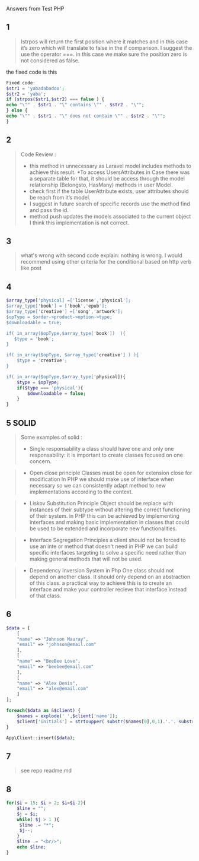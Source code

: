 Answers from Test PHP 

## 1 

>Istrpos will return the first position where it matches and in this case it’s zero which will translate to false in the if comparison.
>I suggest the use the operator ===. in this case we make sure the position zero is not considered as false. 

the fixed code is this 

```php 
Fixed code: 
$str1 = 'yabadabadoo';
$str2 = 'yaba';
if (strpos($str1,$str2) === false ) {
echo "\"" . $str1 . "\" contains \"" . $str2 . "\"";
} else {
echo "\"" . $str1 . "\" does not contain \"" . $str2 . "\"";
}
```
## 2 

>Code Review :
>  *  this method in unnecessary as Laravel model includes methods to achieve this result. 
>  *To access UsersAttributes in Case there was a separate table for that, it should be access through the model relationship (Belongsto, HasMany) methods in user Model. 
>  * check first if the table UserAttribute exists, user attributes should be reach from it’s model. 
>  * I suggest in future search of specific records use the method find and pass the id.
>  * method push updates the models associated to the current object I think this implementation is not correct. 


## 3 
> what's wrong with second code explain: 
> nothing is wrong. I would recommend using other criteria for the conditional based on http verb like post
 
## 4
```php
$array_type['physical] =['license','physical']; 
$array_type['book'] = ['book','epub']; 
$array_type['creative'] =['song','artwork'];
$opType = $order->product->option->type;
$downloadable = true;

if( in_array($opType,$array_type['book'])  ){
   $type = 'book';        
}

if( in_array($opType, $array_type['creative'] ) ){
    $type = 'creative'; 
}

if( in_array($opType,$array_type['physical]){
	$type = $opType;
	if($type === 'physical'){
		$downloadable = false;	
	}
}
```
## 5 SOLID

> Some examples of solid : 
> - Single responsability 
> a class should have one and only one responsability: 
> it is important to create classes focused on one concern.


> - Open close principle 
> Classes must be open for extension close for modification
> In PHP we should make use of interface when necessary so we can consistently adapt method to new implementations according to the context. 

> - Liskov Substitution Principle
> Object should be replace with instances of their subtype without altering the correct functioning of their system. 
>in PHP this can be achieved by implementing interfaces and making basic implementation in classes that could be used to be extended and incorporate new functionalities. 

> - Interface Segregation Principles
> a client should not be forced to use an inte or method that doesn't need 
> in PHP we can build specific interfaces targeting to solve a specific need rather than making general methods that will not be used. 

> - Dependency Inversion System
> in Php One class should not depend on another class. It should only depend on an abstraction of this class. 
> a practical way to achieve this is to create an interface and make your controller recieve that interface instead of that class.  

## 6  

```php
$data = [
    [
    "name" => "Johnson Mauray",
    "email" => "johnson@email.com"
    ],
    [
    "name" => "BeeBee Love",
    "email" => "beebee@email.com"
    ],
    [
    "name" => "Alex Denis",
    "email" => "alex@email.com"
    ] 
];

foreach($data as &$client) {
	$names = explode(' ',$client['name']);
	$client['initials'] = strtoupper( substr($names[0],0,1).'.'. substr($names[1],0,1)  );
}

App\Client::insert($data);
```
## 7 

> see repo readme.md

## 8 
```php
for($i = 15; $i > 2; $i=$i-2){
    $line = "";
    $j = $i; 
    while( $j > 1 ){
     $line .= "*"; 
     $j--;
    }
    $line .= "<br/>"; 
    echo $line;   
}
```

